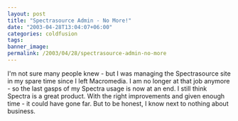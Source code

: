 ```yaml
---
layout: post
title: "Spectrasource Admin - No More!"
date: "2003-04-28T13:04:07+06:00"
categories: coldfusion 
tags: 
banner_image: 
permalink: /2003/04/28/spectrasource-admin-no-more
---
```


I'm not sure many people knew - but I was managing the Spectrasource site in my spare time since I left Macromedia. I am no longer at that job anymore - so the last gasps of my Spectra usage is now at an end.  I still think Spectra is a great product. With the right improvements and given enough time - it could have gone far. But to be honest, I know next to nothing about business.
